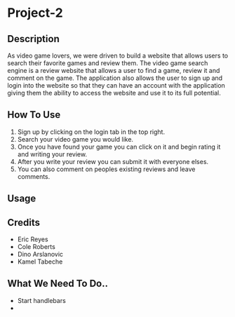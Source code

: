 # Project-2

## Description
As video game lovers, we were driven to build a website that allows users to search their favorite games and review them. The video game search engine is a review website that allows a user to find a game, review it and comment on the game. The application also allows the user to sign up and login into the website so that they can have an account with the application giving them the ability to access the website and use it to its full potential. 

## How To Use
1. Sign up by clicking on the login tab in the top right.
2. Search your video game you would like.
3. Once you have found your game you can click on it and begin rating it and writing your review. 
4. After you write your review you can submit it with everyone elses.
5. You can also comment on peoples existing reviews and leave comments.


## Usage

## Credits
- Eric Reyes
- Cole Roberts
- Dino Arslanovic
- Kamel Tabeche

## What We Need To Do..
- Start handlebars
- 